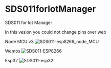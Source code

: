 # SDS011forIotManager
SDS011 for Iot Manager

In this vesion you could not change pins over web

Node MCU v3
![SDS011-esp8266_node_MCU](https://user-images.githubusercontent.com/4175310/190209688-68f91f19-bdb4-4684-956c-1f36ad0ee39f.png)

Wemos
![SDS011-ESP8266](https://user-images.githubusercontent.com/4175310/190209711-8a00591e-c8a5-4f59-adf9-77ceb7b9d6b1.png)

Esp32
![SDS011-esp32](https://user-images.githubusercontent.com/4175310/190209752-9bbe29ca-7066-4ba9-934c-ba5bb6018a0a.png)
